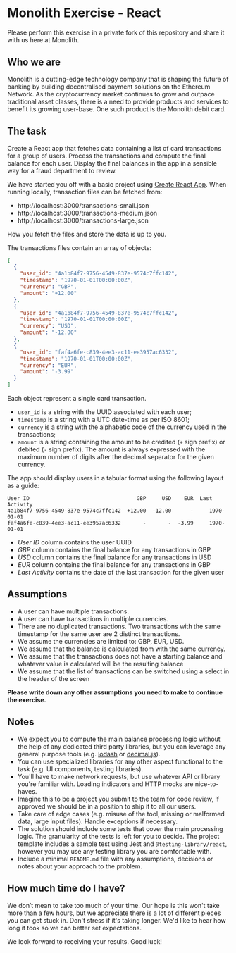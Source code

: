 # Monolith Exercise - React

Please perform this exercise in a private fork of this repository and share it with us here at Monolith.

## Who we are

Monolith is a cutting-edge technology company that is shaping the future of banking by building decentralised payment solutions on the Ethereum Network. As the cryptocurrency market continues to grow and outpace traditional asset classes, there is a need to provide products and services to benefit its growing user-base. One such product is the Monolith debit card.

## The task

Create a React app that fetches data containing a list of card transactions for a group of users. Process the transactions and compute the final balance for each user. Display the final balances in the app in a sensible way for a fraud department to review.

We have started you off with a basic project using [Create React App](https://create-react-app.dev/docs/getting-started). When running locally, transaction files can be fetched from:

- http://localhost:3000/transactions-small.json
- http://localhost:3000/transactions-medium.json
- http://localhost:3000/transactions-large.json

How you fetch the files and store the data is up to you.

The transactions files contain an array of objects:

```json
[
  {
    "user_id": "4a1b84f7-9756-4549-837e-9574c7ffc142",
    "timestamp": "1970-01-01T00:00:00Z",
    "currency": "GBP",
    "amount": "+12.00"
  },
  {
    "user_id": "4a1b84f7-9756-4549-837e-9574c7ffc142",
    "timestamp": "1970-01-01T00:00:00Z",
    "currency": "USD",
    "amount": "-12.00"
  },
  {
    "user_id": "faf4a6fe-c839-4ee3-ac11-ee3957ac6332",
    "timestamp": "1970-01-01T00:00:00Z",
    "currency": "EUR",
    "amount": "-3.99"
  }
]
```

Each object represent a single card transaction.

- `user_id` is a string with the UUID associated with each user;
- `timestamp` is a string with a UTC date-time as per ISO 8601;
- `currency` is a string with the alphabetic code of the currency used in the transactions;
- `amount` is a string containing the amount to be credited (`+` sign prefix) or debited (`-` sign prefix). The amount is always expressed with the maximum number of digits after the decimal separator for the given currency.

The app should display users in a tabular format using the following layout as a guide:

```
User ID                                  GBP     USD    EUR  Last Activity
4a1b84f7-9756-4549-837e-9574c7ffc142  +12.00  -12.00      -     1970-01-01
faf4a6fe-c839-4ee3-ac11-ee3957ac6332       -       -  -3.99     1970-01-01
```

- _User ID_ column contains the user UUID
- _GBP_ column contains the final balance for any transactions in GBP
- _USD_ column contains the final balance for any transactions in USD
- _EUR_ column contains the final balance for any transactions in GBP
- _Last Activity_ contains the date of the last transaction for the given user

## Assumptions

- A user can have multiple transactions.
- A user can have transactions in multiple currencies.
- There are no duplicated transactions. Two transactions with the same timestamp for the same user are 2 distinct transactions.
- We assume the currencies are limited to: GBP, EUR, USD.
- We assume that the balance is calculated from with the same currency.
- We assume that the transactions does not have a starting balance and whatever value is calculated will be the resulting balance
- We assume that the list of transactions can be switched using a select in the header of the screen

**Please write down any other assumptions you need to make to continue the exercise.**

## Notes

- We expect you to compute the main balance processing logic without the help of any dedicated third party libraries, but you can leverage any general purpose tools (e.g. [lodash](https://lodash.com/) or [decimal.js](https://mikemcl.github.io/decimal.js/)).
- You can use specialized libraries for any other aspect functional to the task (e.g. UI components, testing libraries).
- You'll have to make network requests, but use whatever API or library you're familiar with. Loading indicators and HTTP mocks are nice-to-haves.
- Imagine this to be a project you submit to the team for code review, if approved we should be in a position to ship it to all our users.
- Take care of edge cases (e.g. misuse of the tool, missing or malformed data, large input files). Handle exceptions if necessary.
- The solution should include some tests that cover the main processing logic. The granularity of the tests is left for you to decide. The project template includes a sample test using Jest and `@testing-library/react`, however you may use any testing library you are comfortable with.
- Include a minimal `README.md` file with any assumptions, decisions or notes about your approach to the problem.

## How much time do I have?

We don’t mean to take too much of your time. Our hope is this won't take more than a few hours, but we appreciate there is a lot of different pieces you can get stuck in. Don't stress if it's taking longer. We'd like to hear how long it took so we can better set expectations.

We look forward to receiving your results. Good luck!
